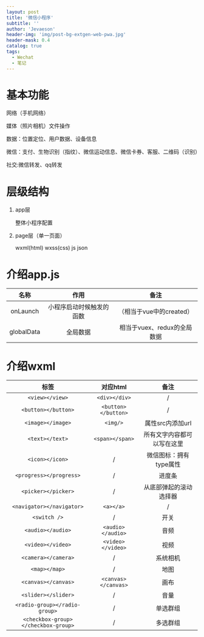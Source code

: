 ```yaml
---
layout: post
title: '微信小程序'
subtitle: ''
author: 'Jevaeson'
header-img: 'img/post-bg-extgen-web-pwa.jpg'
header-mask: 0.4
catalog: true
tags:
  - Wechat
  - 笔记
---
```


# 基本功能

网络（手机网络）

媒体（照片相机）文件操作

数据：位置定位、用户数据、设备信息

微信：支付、生物识别（指纹）、微信运动信息、微信卡券、客服、二维码（识别）

社交:微信转发、qq转发

# 层级结构

1. app层

   整体小程序配置
   
2. page层（单一页面）

   wxml(html) wxss(css) js json
   
# 介绍app.js

| 名称 | 作用 | 备注 |
| :------:| :------: | :------: |
| onLaunch | 小程序启动时候触发的函数 | （相当于vue中的created）|
| globalData | 全局数据 | 相当于vuex、redux的全局数据 |

# 介绍wxml

| 标签 | 对应html | 备注 |
| :------:| :------: | :------: |
| `<view></view>` | `<div></div>` | / |
| `<button></button>` | `<button></button>` | / |
| `<image></image>` | `<img/>` | 属性src内添加url |
|`<text></text>`|`<span></span>`|所有文字内容都可以写在这里|
|`<icon></icon>`| / | 微信图标：拥有type属性 |
|`<progress></progress>`|/|进度条|
|`<picker></picker>`|/|从底部弹起的滚动选择器|
|`<navigator></navigator>`|`<a></a>`|/|
|`<switch />`|/|开关|
|`<audio></audio>`|`<audio></audio>`|音频|
|`<video></video>`|`<video></video>`|视频|
|`<camera></camera>`|/|系统相机|
|`<map></map>`|/|地图|
|`<canvas></canvas>`|`<canvas></canvas>`|画布|
|`<slider></slider>`|/|音量|
|`<radio-group></radio-group>`|/|单选群组|
|`<checkbox-group></checkbox-group>`|/|多选群组|



